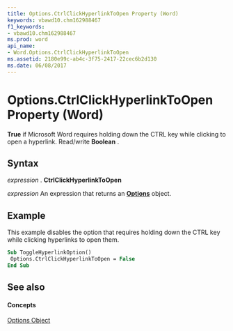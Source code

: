 ```yaml
---
title: Options.CtrlClickHyperlinkToOpen Property (Word)
keywords: vbawd10.chm162988467
f1_keywords:
- vbawd10.chm162988467
ms.prod: word
api_name:
- Word.Options.CtrlClickHyperlinkToOpen
ms.assetid: 2180e99c-ab4c-3f75-2417-22cec6b2d130
ms.date: 06/08/2017
---
```



# Options.CtrlClickHyperlinkToOpen Property (Word)

 **True** if Microsoft Word requires holding down the CTRL key while clicking to open a hyperlink. Read/write **Boolean** .


## Syntax

 _expression_ . **CtrlClickHyperlinkToOpen**

 _expression_ An expression that returns an **[Options](options-object-word.md)** object.


## Example

This example disables the option that requires holding down the CTRL key while clicking hyperlinks to open them.


```vb
Sub ToggleHyperlinkOption() 
 Options.CtrlClickHyperlinkToOpen = False 
End Sub
```


## See also


#### Concepts


[Options Object](options-object-word.md)

